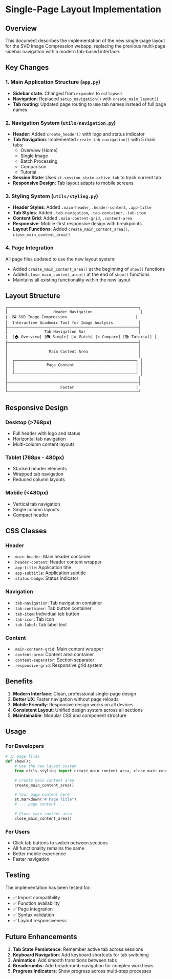 # Single-Page Layout Implementation

## Overview

This document describes the implementation of the new single-page layout for the SVD Image Compression webapp, replacing the previous multi-page sidebar navigation with a modern tab-based interface.

## Key Changes

### 1. Main Application Structure (`app.py`)
- **Sidebar state**: Changed from `expanded` to `collapsed`
- **Navigation**: Replaced `setup_navigation()` with `create_main_layout()`
- **Tab routing**: Updated page routing to use tab names instead of full page names

### 2. Navigation System (`utils/navigation.py`)
- **Header**: Added `create_header()` with logo and status indicator
- **Tab Navigation**: Implemented `create_tab_navigation()` with 5 main tabs:
  - Overview (Home)
  - Single Image
  - Batch Processing
  - Comparison
  - Tutorial
- **Session State**: Uses `st.session_state.active_tab` to track current tab
- **Responsive Design**: Tab layout adapts to mobile screens

### 3. Styling System (`utils/styling.py`)
- **Header Styles**: Added `.main-header`, `.header-content`, `.app-title`
- **Tab Styles**: Added `.tab-navigation`, `.tab-container`, `.tab-item`
- **Content Grid**: Added `.main-content-grid`, `.content-area`
- **Responsive**: Mobile-first responsive design with breakpoints
- **Layout Functions**: Added `create_main_content_area()`, `close_main_content_area()`

### 4. Page Integration
All page files updated to use the new layout system:
- Added `create_main_content_area()` at the beginning of `show()` functions
- Added `close_main_content_area()` at the end of `show()` functions
- Maintains all existing functionality within the new layout

## Layout Structure

```
┌─────────────────────────────────────────────────────────┐
│                    Header Navigation                     │
│  🖼️ SVD Image Compression                              │
│  Interactive Academic Tool for Image Analysis           │
├─────────────────────────────────────────────────────────┤
│                Tab Navigation Bar                       │
│  [🏠 Overview] [📷 Single] [📊 Batch] [⚖️ Compare] [📚 Tutorial] │
├─────────────────────────────────────────────────────────┤
│                                                         │
│                  Main Content Area                      │
│                                                         │
│  ┌─────────────────────────────────────────────────────┐ │
│  │              Page Content                           │ │
│  │                                                     │ │
│  └─────────────────────────────────────────────────────┘ │
│                                                         │
├─────────────────────────────────────────────────────────┤
│                       Footer                           │
└─────────────────────────────────────────────────────────┘
```

## Responsive Design

### Desktop (>768px)
- Full header with logo and status
- Horizontal tab navigation
- Multi-column content layouts

### Tablet (768px - 480px)
- Stacked header elements
- Wrapped tab navigation
- Reduced column layouts

### Mobile (<480px)
- Vertical tab navigation
- Single column layouts
- Compact header

## CSS Classes

### Header
- `.main-header`: Main header container
- `.header-content`: Header content wrapper
- `.app-title`: Application title
- `.app-subtitle`: Application subtitle
- `.status-badge`: Status indicator

### Navigation
- `.tab-navigation`: Tab navigation container
- `.tab-container`: Tab button container
- `.tab-item`: Individual tab button
- `.tab-icon`: Tab icon
- `.tab-label`: Tab label text

### Content
- `.main-content-grid`: Main content wrapper
- `.content-area`: Content area container
- `.content-separator`: Section separator
- `.responsive-grid`: Responsive grid system

## Benefits

1. **Modern Interface**: Clean, professional single-page design
2. **Better UX**: Faster navigation without page reloads
3. **Mobile Friendly**: Responsive design works on all devices
4. **Consistent Layout**: Unified design system across all sections
5. **Maintainable**: Modular CSS and component structure

## Usage

### For Developers
```python
# In page files
def show():
    # Use the new layout system
    from utils.styling import create_main_content_area, close_main_content_area
    
    # Create main content area
    create_main_content_area()
    
    # Your page content here
    st.markdown("# Page Title")
    # ... page content ...
    
    # Close main content area
    close_main_content_area()
```

### For Users
- Click tab buttons to switch between sections
- All functionality remains the same
- Better mobile experience
- Faster navigation

## Testing

The implementation has been tested for:
- ✅ Import compatibility
- ✅ Function availability
- ✅ Page integration
- ✅ Syntax validation
- ✅ Layout responsiveness

## Future Enhancements

1. **Tab State Persistence**: Remember active tab across sessions
2. **Keyboard Navigation**: Add keyboard shortcuts for tab switching
3. **Animation**: Add smooth transitions between tabs
4. **Breadcrumbs**: Add breadcrumb navigation for complex workflows
5. **Progress Indicators**: Show progress across multi-step processes